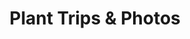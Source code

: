 ---
layout: archive
title: "Plant Trips & Photos"
permalink: /plant/
author_profile: true
redirect_from:
  - /plant/
---